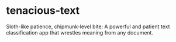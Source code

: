 # tenacious-text
Sloth-like patience, chipmunk-level bite: A powerful and patient text classification app that wrestles meaning from any document.
